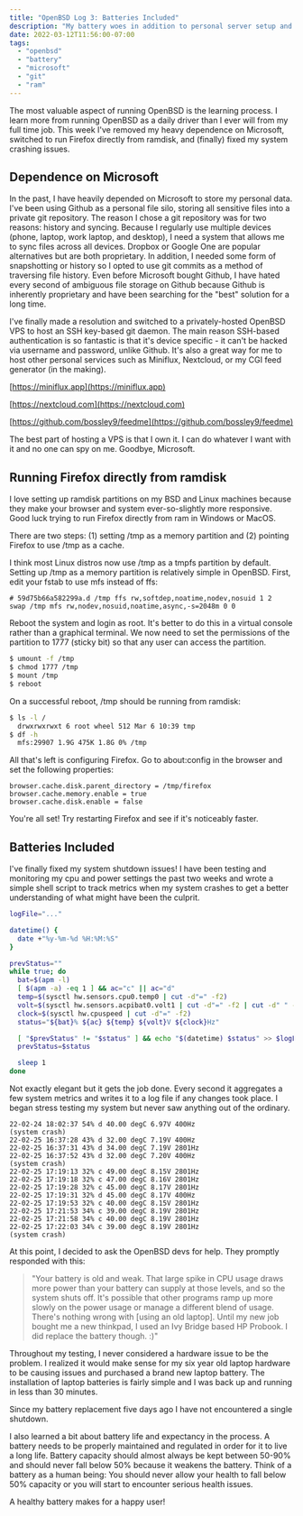 ```yaml
---
title: "OpenBSD Log 3: Batteries Included"
description: "My battery woes in addition to personal server setup and moving away from Microsoft."
date: 2022-03-12T11:56:00-07:00
tags:
  - "openbsd"
  - "battery"
  - "microsoft"
  - "git"
  - "ram"
---
```


The most valuable aspect of running OpenBSD is the learning process. I learn more from running OpenBSD as a daily driver than I ever will from my full time job. This week I've removed my heavy dependence on Microsoft, switched to run Firefox directly from ramdisk, and (finally) fixed my system crashing issues.

## Dependence on Microsoft

In the past, I have heavily depended on Microsoft to store my personal data. I've been using Github as a personal file silo, storing all sensitive files into a private git repository. The reason I chose a git repository was for two reasons: history and syncing. Because I regularly use multiple devices (phone, laptop, work laptop, and desktop), I need a system that allows me to sync files across all devices. Dropbox or Google One are popular alternatives but are both proprietary. In addition, I needed some form of snapshotting or history so I opted to use git commits as a method of traversing file history. Even before Microsoft bought Github, I have hated every second of ambiguous file storage on Github because Github is inherently proprietary and have been searching for the "best" solution for a long time.

I've finally made a resolution and switched to a privately-hosted OpenBSD VPS to host an SSH key-based git daemon. The main reason SSH-based authentication is so fantastic is that it's device specific - it can't be hacked via username and password, unlike Github. It's also a great way for me to host other personal services such as Miniflux, Nextcloud, or my CGI feed generator (in the making).

[https://miniflux.app](https://miniflux.app)

[https://nextcloud.com](https://nextcloud.com)

[https://github.com/bossley9/feedme](https://github.com/bossley9/feedme)

The best part of hosting a VPS is that I own it. I can do whatever I want with it and no one can spy on me. Goodbye, Microsoft.

## Running Firefox directly from ramdisk

I love setting up ramdisk partitions on my BSD and Linux machines because they make your browser and system ever-so-slightly more responsive. Good luck trying to run Firefox directly from ram in Windows or MacOS.

There are two steps: (1) setting /tmp as a memory partition and (2) pointing Firefox to use /tmp as a cache.

I think most Linux distros now use /tmp as a tmpfs partition by default. Setting up /tmp as a memory partition is relatively simple in OpenBSD. First, edit your fstab to use mfs instead of ffs:

```
# 59d75b66a582299a.d /tmp ffs rw,softdep,noatime,nodev,nosuid 1 2
swap /tmp mfs rw,nodev,nosuid,noatime,async,-s=2048m 0 0
```

Reboot the system and login as root. It's better to do this in a virtual console rather than a graphical terminal. We now need to set the permissions of the partition to 1777 (sticky bit) so that any user can access the partition.

```sh
$ umount -f /tmp
$ chmod 1777 /tmp
$ mount /tmp
$ reboot
```

On a successful reboot, /tmp should be running from ramdisk:

```sh
$ ls -l /
  drwxrwxrwxt 6 root wheel 512 Mar 6 10:39 tmp
$ df -h
  mfs:29907 1.9G 475K 1.8G 0% /tmp
```

All that's left is configuring Firefox. Go to about:config in the browser and set the following properties:

```
browser.cache.disk.parent_directory = /tmp/firefox
browser.cache.memory.enable = true
browser.cache.disk.enable = false
```

You're all set! Try restarting Firefox and see if it's noticeably faster.

## Batteries Included

I've finally fixed my system shutdown issues! I have been testing and monitoring my cpu and power settings the past two weeks and wrote a simple shell script to track metrics when my system crashes to get a better understanding of what might have been the culprit.

```sh
logFile="..."

datetime() {
  date +"%y-%m-%d %H:%M:%S"
}

prevStatus=""
while true; do
  bat=$(apm -l)
  [ $(apm -a) -eq 1 ] && ac="c" || ac="d"
  temp=$(sysctl hw.sensors.cpu0.temp0 | cut -d"=" -f2)
  volt=$(sysctl hw.sensors.acpibat0.volt1 | cut -d"=" -f2 | cut -d" " -f1)
  clock=$(sysctl hw.cpuspeed | cut -d"=" -f2)
  status="${bat}% ${ac} ${temp} ${volt}V ${clock}Hz"

  [ "$prevStatus" != "$status" ] && echo "$(datetime) $status" >> $logFile
  prevStatus=$status

  sleep 1
done
```

Not exactly elegant but it gets the job done. Every second it aggregates a few system metrics and writes it to a log file if any changes took place. I began stress testing my system but never saw anything out of the ordinary.

```
22-02-24 18:02:37 54% d 40.00 degC 6.97V 400Hz
(system crash)
22-02-25 16:37:28 43% d 32.00 degC 7.19V 400Hz
22-02-25 16:37:31 43% d 34.00 degC 7.19V 2801Hz
22-02-25 16:37:52 43% d 32.00 degC 7.20V 400Hz
(system crash)
22-02-25 17:19:13 32% c 49.00 degC 8.15V 2801Hz
22-02-25 17:19:18 32% c 47.00 degC 8.16V 2801Hz
22-02-25 17:19:28 32% c 45.00 degC 8.17V 2801Hz
22-02-25 17:19:31 32% d 45.00 degC 8.17V 400Hz
22-02-25 17:19:53 32% c 40.00 degC 8.15V 2801Hz
22-02-25 17:21:53 34% c 39.00 degC 8.19V 2801Hz
22-02-25 17:21:58 34% c 40.00 degC 8.19V 2801Hz
22-02-25 17:22:03 34% c 39.00 degC 8.19V 2801Hz
(system crash)
```

At this point, I decided to ask the OpenBSD devs for help. They promptly responded with this:

> "Your battery is old and weak. That large spike in CPU usage draws more power than your battery can supply at those levels, and so the system shuts off. It's possible that other programs ramp up more slowly on the power usage or manage a different blend of usage.
> There's nothing wrong with [using an old laptop]. Until my new job bought me a new thinkpad, I used an Ivy Bridge based HP Probook. I did replace the battery though. :)"

Throughout my testing, I never considered a hardware issue to be the problem. I realized it would make sense for my six year old laptop hardware to be causing issues and purchased a brand new laptop battery. The installation of laptop batteries is fairly simple and I was back up and running in less than 30 minutes.

Since my battery replacement five days ago I have not encountered a single shutdown.

I also learned a bit about battery life and expectancy in the process. A battery needs to be properly maintained and regulated in order for it to live a long life. Battery capacity should almost always be kept between 50-90% and should never fall below 50% because it weakens the battery. Think of a battery as a human being: You should never allow your health to fall below 50% capacity or you will start to encounter serious health issues.

A healthy battery makes for a happy user!
